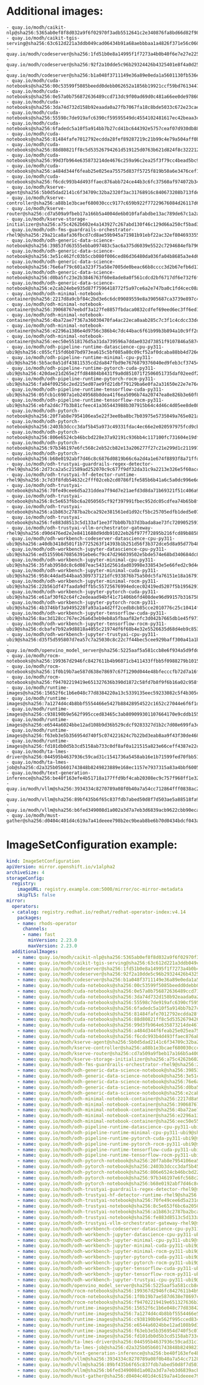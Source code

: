 # Additional images:
    - quay.io/modh/caikit-nlp@sha256:5365ab0ef8f8d032a9f6f02970f3adb5512641c2e340876fa8bd66d82f98c82c
    - quay.io/modh/caikit-tgis-serving@sha256:63c612d221a3ddb049cad06434b91a68aebbbaa1a4826f371e56c06071c5f06b
    - quay.io/modh/codeserver@sha256:1fd51b0e8a14995f1f7273a4b0b40f6e7e27e225ab179959747846e54079d61e
    - quay.io/modh/codeserver@sha256:92f2a10dde5c96b29324426b4325401e8f4a0d257e439927172d5fe909289c44
    - quay.io/modh/codeserver@sha256:b1a048f3711149e36a89e0eda1a5601130fb536ecc0aabae42ab6e4d26977354
    - quay.io/modh/cuda-notebooks@sha256:00c53599f5085beedd0debb062652a1856b19921ccf59bd76134471d24c3fa7d
    - quay.io/modh/cuda-notebooks@sha256:0e57a0b756872636489ccd713dc9f00ad69d0c481a66ee0de97860f13b4fedcd
    - quay.io/modh/cuda-notebooks@sha256:3da74d732d158b92eaada0a27fb7067fa18c8bde5033c672e23caed0f21d6481
    - quay.io/modh/cuda-notebooks@sha256:55598c7de919afc6390cf59595549dc4554102481617ec42beaa3c47ef26d5e4
    - quay.io/modh/cuda-notebooks@sha256:6fadedc5a10f5a914bb7b27cd41bc644392e5757ceaf07d930db884112054265
    - quay.io/modh/cuda-notebooks@sha256:81484fafe7012792ecdda28fef89287219c21b99c4e79a504aff0b265d94b429
    - quay.io/modh/cuda-notebooks@sha256:88d80821ff8c5d53526794261d519125d0763b621d824f8c3222127dab7b6cc8
    - quay.io/modh/cuda-notebooks@sha256:99d3fb964e635873214de4676c259a96c2ea25f3f79cc4bead5bc9f39aba34c0
    - quay.io/modh/cuda-notebooks@sha256:a484d344f6feab25e025ea75575d837f5725f819b50a6e3476cef1f9925c07a5
    - quay.io/modh/cuda-notebooks@sha256:f6cdc993b4d493ffaec876abb724ce44b3c6fc37560af974072b346e45ac1a3b
    - quay.io/modh/kserve-agent@sha256:5b0d5dad2141c6f34709c32ba2320f3ac31768916c840673208b713fdee8f76b
    - quay.io/modh/kserve-controller@sha256:a88b1e3bcaef680030ccc9177c659b922f77229676084d26117d69bb62c45f1d
    - quay.io/modh/kserve-router@sha256:cd7a509a9fbeb17a166b5a4004de6b010fafabdbe13ac789de67c1a2aa4dc123
    - quay.io/modh/kserve-storage-initializer@sha256:a75c4262b602e4a143927c267abd130f46c129d66a250cf5bad3b50b84a9cbfa
    - quay.io/modh/odh-fms-guardrails-orchestrator-rhel9@sha256:29a21ca8afa36fbcd7cd8ae59b945a71981b91ebf22ac32ef804693355e36783
    - quay.io/modh/odh-generic-data-science-notebook@sha256:39853fd63555ebba097483c5ac6a375d6039e5522c7294684efb7966ba4bc693
    - quay.io/modh/odh-generic-data-science-notebook@sha256:3e51c462fc03b5ccb080f006ced86d36480da036fa04b8685a3e4d6d51a817ba
    - quay.io/modh/odh-generic-data-science-notebook@sha256:76e6af79c601a323f75a58e7005de0beac66b8cccc3d2b67efb6d11d85f0cfa1
    - quay.io/modh/odh-generic-data-science-notebook@sha256:d0ba5fc23e2b3846763f60e8ade8a0f561cdcd2bf6717df6e732f6f8b68b89c4
    - quay.io/modh/odh-generic-data-science-notebook@sha256:e2cab24ebe935d87f7596418772f5a97ce6a2e747ba0c1fd4cec08a728e99403
    - quay.io/modh/odh-minimal-notebook-container@sha256:2217d8a9cbf84c2bd3e6c6dc09089559e8a3905687ca3739e897c4b45e2b00b3
    - quay.io/modh/odh-minimal-notebook-container@sha256:39068767eebdf3a127fe8857fbdaca0832cdfef69eed6ec3ff6ed1858029420f
    - quay.io/modh/odh-minimal-notebook-container@sha256:4ba72ae7f367a36030470fa4ac22eca0aab285c7c3f1c4cdcc33dc07aa522143
    - quay.io/modh/odh-minimal-notebook-container@sha256:e2296a1386e4d9756c386b4c7dc44bac6f61b99b3b894a10c9ff2d8d5602ca4e
    - quay.io/modh/odh-minimal-notebook-container@sha256:eec50e5518176d5a31da739596a7ddae032d73851f9107846a587442ebd10a82
    - quay.io/modh/odh-pipeline-runtime-datascience-cpu-py311-ubi9@sha256:c055cf15fd6b07bd973ea615c5bf085a80c09cf52af0dcaba88bb4d726e41083
    - quay.io/modh/odh-pipeline-runtime-minimal-cpu-py311-ubi9@sha256:5b5ac0a51df43811535cd2da847fbd9e7676879376040ed9feb3cf3745411ced
    - quay.io/modh/odh-pipeline-runtime-pytorch-cuda-py311-ubi9@sha256:420dae21d265e2ffd84884b8431f9a0d851071f2506051735daf02eedf29b80d
    - quay.io/modh/odh-pipeline-runtime-pytorch-rocm-py311-ubi9@sha256:fa04f09256c2ed215ed07ae9fd21dbf79129ba6e0fa2a31650e22e7e76c36f76
    - quay.io/modh/odh-pipeline-runtime-tensorflow-cuda-py311-ubi9@sha256:05fcb1c6907a1eb249568b8dea41f6ea5096b74a20747ea8e826b3e60f8ea94f
    - quay.io/modh/odh-pipeline-runtime-tensorflow-rocm-py311-ubi9@sha256:ebfa2d4c7fb3b81cfeec41a365443988b307915b64c4d46c4d05ee8de0860908
    - quay.io/modh/odh-pytorch-notebook@sha256:20f7ab8e7954106ea5e22f3ee0ba8bc7b03975e5735049a765e021aa7eb06861
    - quay.io/modh/odh-pytorch-notebook@sha256:2403b3dccc3daf5b45a973c49331fdac4ec66e2e020597975fcd9cb4a625099b
    - quay.io/modh/odh-pytorch-notebook@sha256:806e6524cb46bcbd228e37a92191c936bb4c117100fc731604e19df80286b19d
    - quay.io/modh/odh-pytorch-notebook@sha256:97b346197e6fc568c2eb52cb82e13a206277f27c21e299d1c211997f140f638b
    - quay.io/modh/odh-pytorch-notebook@sha256:b68e0192abf7d46c8c6876d0819b66c6a2d4a1e674f8893f8a71ffdcba96866c
    - quay.io/modh/odh-trustyai-guardrails-regex-detector-rhel9@sha256:2d73ca2a5c21589ad252070c9c677f9df32da31c9a2213e326e5f60acc167744
    - quay.io/modh/odh-trustyai-hf-detector-runtime-rhel9@sha256:3c7d3f8fdb54632c2fff02ceb2cd0786f1fe585b6b41a6c5a0dc996e6d21321f
    - quay.io/modh/odh-trustyai-notebook@sha256:70fe49cee6d5a231ddea7f94d7e21aefd3d8da71b69321f51c406a92173d3334
    - quay.io/modh/odh-trustyai-notebook@sha256:8c5e653f6bc6a2050565cf92f397991fbec952dc05cdfea74b65b8fd3047c9d4
    - quay.io/modh/odh-trustyai-notebook@sha256:a1b863c2787ba2bca292e381561ed1d92cf5bc25705edfb1ded5e0720a12d102
    - quay.io/modh/odh-trustyai-notebook@sha256:fe883d8513c5d133af1ee3f7bb0b7b37d3bada8ae73fc7209052591d4be681c0
    - quay.io/modh/odh-trustyai-vllm-orchestrator-gateway-rhel9@sha256:d90d476ed2e2e8411688d9ddb91022eb26f977f72895b216fcd89b885890a479
    - quay.io/modh/odh-workbench-codeserver-datascience-cpu-py311-ubi9@sha256:a40db3418d501f1b7725263f14393b1b251d56f3b372dce5d8a95d77b486f1ff
    - quay.io/modh/odh-workbench-jupyter-datascience-cpu-py311-ubi9@sha256:ed51559b670856391ebe6cf9c47d296039502e5bde574e68bd340684dc8a7624
    - quay.io/modh/odh-workbench-jupyter-minimal-cpu-py311-ubi9@sha256:35fab3958dc8c6d087eac5431d2561dad03998e338543e5e66fed2c9d4e5729e
    - quay.io/modh/odh-workbench-jupyter-minimal-cuda-py311-ubi9@sha256:958c44dad544baa5309737121dfc933876b75a50dc5fa76151e18a1679144c1c
    - quay.io/modh/odh-workbench-jupyter-minimal-rocm-py311-ubi9@sha256:22b561df47faada9dffb5c55725676994edcec02419ed5207f5b1956291dc12e
    - quay.io/modh/odh-workbench-jupyter-pytorch-cuda-py311-ubi9@sha256:e61af30f62c64fc2edeaad94bf41c71406b6fd408dee96d99157b316758ed6ba
    - quay.io/modh/odh-workbench-jupyter-pytorch-rocm-py311-ubi9@sha256:4b3746bf3a9495228fa93a1a4d2ff2cedb8cb85cce2010776c25c10414fa42ba
    - quay.io/modh/odh-workbench-jupyter-tensorflow-cuda-py311-ubi9@sha256:8ac3d128cc767ec26a6d3eb9eb8a5fbaaf82efc3d042b7665db1e45f9717c0e2
    - quay.io/modh/odh-workbench-jupyter-tensorflow-rocm-py311-ubi9@sha256:dcbafe7b92a9d8818a4055c21974df6f68b4e32e5526635d68d4eb9c8534d704
    - quay.io/modh/odh-workbench-jupyter-trustyai-cpu-py311-ubi9@sha256:d35f5d595807d7ea57c7a25030c8c22c7f44bec5cee929baff300a41a1b6219c
    - quay.io/modh/openvino_model_server@sha256:5225aaf5a581ccb8e6f934a5d9fdd9d3d5ad90009dcee6b75d422acce29c33f3
    - quay.io/modh/rocm-notebooks@sha256:199367d2946fc8427611b4b96071cb411433ffbb5f0988279b10150020af22db
    - quay.io/modh/rocm-notebooks@sha256:1f0b19b7ae587d638e78697c67f1290d044e48bfecccfb72d7a16faeba13f980
    - quay.io/modh/rocm-notebooks@sha256:f94702219419e651327636b390d1872c58fd7b8f9f6b16a02c958ffb918eded3
    - quay.io/modh/runtime-images@sha256:15652f6c1b6e048c77d8384220a13c5339135eec59233082c5f4b305ce5ffb01
    - quay.io/modh/runtime-images@sha256:7a1274d4c4b8bbf5554466e5427b88428954522c1652c27044e6f6f1d87b85fd
    - quay.io/modh/runtime-images@sha256:c938190b9e562f995cced83465c3ab809099301107664170e9cddb1554c9912c
    - quay.io/modh/runtime-images@sha256:e6544a6024bbe12ad108b9d36b529cdcf9283327d1b2c7d08e699fa3cb22392c
    - quay.io/modh/runtime-images@sha256:f63eb3e5b356954d740f5c074221624c7b22bd3eab8aa9f43f30de468e22a0d2
    - quay.io/modh/runtime-images@sha256:fd101db0d5b3cd5158ab733c0df8af0a121515a823e66ceff4387e22c29dbe92
    - quay.io/modh/ta-lmes-driver@sha256:044595b4637936c59cad31c1541736a5458ab16e1b71599fed70fbb51f742d5b
    - quay.io/modh/ta-lmes-job@sha256:d2a325b05b601743848b8249823889e168ec1157e7937315a83a4bbf60052989
    - quay.io/modh/text-generation-inference@sha256:be40f163efe4b51718a177ffd9bf4cab20308ec9c757f968ff1e324e0878421e
    - quay.io/modh/vllm@sha256:3934334c8270789a08f0b40a7a54cc712864fff0838ac2990a3b5711e175eef5
    - quay.io/modh/vllm@sha256:89bf435b6f65c837fdb7abed50d8f7d503ae5a88518fa9bd66a9e31fdde331a0
    - quay.io/modh/vllm@sha256:b6fed349008d1a002a3d7a7eb3d6839acb9622cbb90eca363320ce26f3ede185
    - quay.io/modh/must-gather@sha256:d0404c401d4c619a7a41deeee798b2ec9beab8be6b70d0434bdcf043a0924330




# ImageSetConfiguration example:
```yaml
kind: ImageSetConfiguration
apiVersion: mirror.openshift.io/v1alpha2
archiveSize: 4
storageConfig:
  registry: 
    imageURL: registry.example.com:5000/mirror/oc-mirror-metadata
    skipTLS: false                       
mirror:
  operators:
  - catalog: registry.redhat.io/redhat/redhat-operator-index:v4.14
    packages:
    - name: rhods-operator
      channels:
      - name: fast
        minVersion: 2.23.0
        maxVersion: 2.23.0
  additionalImages:   
    - name: quay.io/modh/caikit-nlp@sha256:5365ab0ef8f8d032a9f6f02970f3adb5512641c2e340876fa8bd66d82f98c82c
    - name: quay.io/modh/caikit-tgis-serving@sha256:63c612d221a3ddb049cad06434b91a68aebbbaa1a4826f371e56c06071c5f06b
    - name: quay.io/modh/codeserver@sha256:1fd51b0e8a14995f1f7273a4b0b40f6e7e27e225ab179959747846e54079d61e
    - name: quay.io/modh/codeserver@sha256:92f2a10dde5c96b29324426b4325401e8f4a0d257e439927172d5fe909289c44
    - name: quay.io/modh/codeserver@sha256:b1a048f3711149e36a89e0eda1a5601130fb536ecc0aabae42ab6e4d26977354
    - name: quay.io/modh/cuda-notebooks@sha256:00c53599f5085beedd0debb062652a1856b19921ccf59bd76134471d24c3fa7d
    - name: quay.io/modh/cuda-notebooks@sha256:0e57a0b756872636489ccd713dc9f00ad69d0c481a66ee0de97860f13b4fedcd
    - name: quay.io/modh/cuda-notebooks@sha256:3da74d732d158b92eaada0a27fb7067fa18c8bde5033c672e23caed0f21d6481
    - name: quay.io/modh/cuda-notebooks@sha256:55598c7de919afc6390cf59595549dc4554102481617ec42beaa3c47ef26d5e4
    - name: quay.io/modh/cuda-notebooks@sha256:6fadedc5a10f5a914bb7b27cd41bc644392e5757ceaf07d930db884112054265
    - name: quay.io/modh/cuda-notebooks@sha256:81484fafe7012792ecdda28fef89287219c21b99c4e79a504aff0b265d94b429
    - name: quay.io/modh/cuda-notebooks@sha256:88d80821ff8c5d53526794261d519125d0763b621d824f8c3222127dab7b6cc8
    - name: quay.io/modh/cuda-notebooks@sha256:99d3fb964e635873214de4676c259a96c2ea25f3f79cc4bead5bc9f39aba34c0
    - name: quay.io/modh/cuda-notebooks@sha256:a484d344f6feab25e025ea75575d837f5725f819b50a6e3476cef1f9925c07a5
    - name: quay.io/modh/cuda-notebooks@sha256:f6cdc993b4d493ffaec876abb724ce44b3c6fc37560af974072b346e45ac1a3b
    - name: quay.io/modh/kserve-agent@sha256:5b0d5dad2141c6f34709c32ba2320f3ac31768916c840673208b713fdee8f76b
    - name: quay.io/modh/kserve-controller@sha256:a88b1e3bcaef680030ccc9177c659b922f77229676084d26117d69bb62c45f1d
    - name: quay.io/modh/kserve-router@sha256:cd7a509a9fbeb17a166b5a4004de6b010fafabdbe13ac789de67c1a2aa4dc123
    - name: quay.io/modh/kserve-storage-initializer@sha256:a75c4262b602e4a143927c267abd130f46c129d66a250cf5bad3b50b84a9cbfa
    - name: quay.io/modh/odh-fms-guardrails-orchestrator-rhel9@sha256:29a21ca8afa36fbcd7cd8ae59b945a71981b91ebf22ac32ef804693355e36783
    - name: quay.io/modh/odh-generic-data-science-notebook@sha256:39853fd63555ebba097483c5ac6a375d6039e5522c7294684efb7966ba4bc693
    - name: quay.io/modh/odh-generic-data-science-notebook@sha256:3e51c462fc03b5ccb080f006ced86d36480da036fa04b8685a3e4d6d51a817ba
    - name: quay.io/modh/odh-generic-data-science-notebook@sha256:76e6af79c601a323f75a58e7005de0beac66b8cccc3d2b67efb6d11d85f0cfa1
    - name: quay.io/modh/odh-generic-data-science-notebook@sha256:d0ba5fc23e2b3846763f60e8ade8a0f561cdcd2bf6717df6e732f6f8b68b89c4
    - name: quay.io/modh/odh-generic-data-science-notebook@sha256:e2cab24ebe935d87f7596418772f5a97ce6a2e747ba0c1fd4cec08a728e99403
    - name: quay.io/modh/odh-minimal-notebook-container@sha256:2217d8a9cbf84c2bd3e6c6dc09089559e8a3905687ca3739e897c4b45e2b00b3
    - name: quay.io/modh/odh-minimal-notebook-container@sha256:39068767eebdf3a127fe8857fbdaca0832cdfef69eed6ec3ff6ed1858029420f
    - name: quay.io/modh/odh-minimal-notebook-container@sha256:4ba72ae7f367a36030470fa4ac22eca0aab285c7c3f1c4cdcc33dc07aa522143
    - name: quay.io/modh/odh-minimal-notebook-container@sha256:e2296a1386e4d9756c386b4c7dc44bac6f61b99b3b894a10c9ff2d8d5602ca4e
    - name: quay.io/modh/odh-minimal-notebook-container@sha256:eec50e5518176d5a31da739596a7ddae032d73851f9107846a587442ebd10a82
    - name: quay.io/modh/odh-pipeline-runtime-datascience-cpu-py311-ubi9@sha256:c055cf15fd6b07bd973ea615c5bf085a80c09cf52af0dcaba88bb4d726e41083
    - name: quay.io/modh/odh-pipeline-runtime-minimal-cpu-py311-ubi9@sha256:5b5ac0a51df43811535cd2da847fbd9e7676879376040ed9feb3cf3745411ced
    - name: quay.io/modh/odh-pipeline-runtime-pytorch-cuda-py311-ubi9@sha256:420dae21d265e2ffd84884b8431f9a0d851071f2506051735daf02eedf29b80d
    - name: quay.io/modh/odh-pipeline-runtime-pytorch-rocm-py311-ubi9@sha256:fa04f09256c2ed215ed07ae9fd21dbf79129ba6e0fa2a31650e22e7e76c36f76
    - name: quay.io/modh/odh-pipeline-runtime-tensorflow-cuda-py311-ubi9@sha256:05fcb1c6907a1eb249568b8dea41f6ea5096b74a20747ea8e826b3e60f8ea94f
    - name: quay.io/modh/odh-pipeline-runtime-tensorflow-rocm-py311-ubi9@sha256:ebfa2d4c7fb3b81cfeec41a365443988b307915b64c4d46c4d05ee8de0860908
    - name: quay.io/modh/odh-pytorch-notebook@sha256:20f7ab8e7954106ea5e22f3ee0ba8bc7b03975e5735049a765e021aa7eb06861
    - name: quay.io/modh/odh-pytorch-notebook@sha256:2403b3dccc3daf5b45a973c49331fdac4ec66e2e020597975fcd9cb4a625099b
    - name: quay.io/modh/odh-pytorch-notebook@sha256:806e6524cb46bcbd228e37a92191c936bb4c117100fc731604e19df80286b19d
    - name: quay.io/modh/odh-pytorch-notebook@sha256:97b346197e6fc568c2eb52cb82e13a206277f27c21e299d1c211997f140f638b
    - name: quay.io/modh/odh-pytorch-notebook@sha256:b68e0192abf7d46c8c6876d0819b66c6a2d4a1e674f8893f8a71ffdcba96866c
    - name: quay.io/modh/odh-trustyai-guardrails-regex-detector-rhel9@sha256:2d73ca2a5c21589ad252070c9c677f9df32da31c9a2213e326e5f60acc167744
    - name: quay.io/modh/odh-trustyai-hf-detector-runtime-rhel9@sha256:3c7d3f8fdb54632c2fff02ceb2cd0786f1fe585b6b41a6c5a0dc996e6d21321f
    - name: quay.io/modh/odh-trustyai-notebook@sha256:70fe49cee6d5a231ddea7f94d7e21aefd3d8da71b69321f51c406a92173d3334
    - name: quay.io/modh/odh-trustyai-notebook@sha256:8c5e653f6bc6a2050565cf92f397991fbec952dc05cdfea74b65b8fd3047c9d4
    - name: quay.io/modh/odh-trustyai-notebook@sha256:a1b863c2787ba2bca292e381561ed1d92cf5bc25705edfb1ded5e0720a12d102
    - name: quay.io/modh/odh-trustyai-notebook@sha256:fe883d8513c5d133af1ee3f7bb0b7b37d3bada8ae73fc7209052591d4be681c0
    - name: quay.io/modh/odh-trustyai-vllm-orchestrator-gateway-rhel9@sha256:d90d476ed2e2e8411688d9ddb91022eb26f977f72895b216fcd89b885890a479
    - name: quay.io/modh/odh-workbench-codeserver-datascience-cpu-py311-ubi9@sha256:a40db3418d501f1b7725263f14393b1b251d56f3b372dce5d8a95d77b486f1ff
    - name: quay.io/modh/odh-workbench-jupyter-datascience-cpu-py311-ubi9@sha256:ed51559b670856391ebe6cf9c47d296039502e5bde574e68bd340684dc8a7624
    - name: quay.io/modh/odh-workbench-jupyter-minimal-cpu-py311-ubi9@sha256:35fab3958dc8c6d087eac5431d2561dad03998e338543e5e66fed2c9d4e5729e
    - name: quay.io/modh/odh-workbench-jupyter-minimal-cuda-py311-ubi9@sha256:958c44dad544baa5309737121dfc933876b75a50dc5fa76151e18a1679144c1c
    - name: quay.io/modh/odh-workbench-jupyter-minimal-rocm-py311-ubi9@sha256:22b561df47faada9dffb5c55725676994edcec02419ed5207f5b1956291dc12e
    - name: quay.io/modh/odh-workbench-jupyter-pytorch-cuda-py311-ubi9@sha256:e61af30f62c64fc2edeaad94bf41c71406b6fd408dee96d99157b316758ed6ba
    - name: quay.io/modh/odh-workbench-jupyter-pytorch-rocm-py311-ubi9@sha256:4b3746bf3a9495228fa93a1a4d2ff2cedb8cb85cce2010776c25c10414fa42ba
    - name: quay.io/modh/odh-workbench-jupyter-tensorflow-cuda-py311-ubi9@sha256:8ac3d128cc767ec26a6d3eb9eb8a5fbaaf82efc3d042b7665db1e45f9717c0e2
    - name: quay.io/modh/odh-workbench-jupyter-tensorflow-rocm-py311-ubi9@sha256:dcbafe7b92a9d8818a4055c21974df6f68b4e32e5526635d68d4eb9c8534d704
    - name: quay.io/modh/odh-workbench-jupyter-trustyai-cpu-py311-ubi9@sha256:d35f5d595807d7ea57c7a25030c8c22c7f44bec5cee929baff300a41a1b6219c
    - name: quay.io/modh/openvino_model_server@sha256:5225aaf5a581ccb8e6f934a5d9fdd9d3d5ad90009dcee6b75d422acce29c33f3
    - name: quay.io/modh/rocm-notebooks@sha256:199367d2946fc8427611b4b96071cb411433ffbb5f0988279b10150020af22db
    - name: quay.io/modh/rocm-notebooks@sha256:1f0b19b7ae587d638e78697c67f1290d044e48bfecccfb72d7a16faeba13f980
    - name: quay.io/modh/rocm-notebooks@sha256:f94702219419e651327636b390d1872c58fd7b8f9f6b16a02c958ffb918eded3
    - name: quay.io/modh/runtime-images@sha256:15652f6c1b6e048c77d8384220a13c5339135eec59233082c5f4b305ce5ffb01
    - name: quay.io/modh/runtime-images@sha256:7a1274d4c4b8bbf5554466e5427b88428954522c1652c27044e6f6f1d87b85fd
    - name: quay.io/modh/runtime-images@sha256:c938190b9e562f995cced83465c3ab809099301107664170e9cddb1554c9912c
    - name: quay.io/modh/runtime-images@sha256:e6544a6024bbe12ad108b9d36b529cdcf9283327d1b2c7d08e699fa3cb22392c
    - name: quay.io/modh/runtime-images@sha256:f63eb3e5b356954d740f5c074221624c7b22bd3eab8aa9f43f30de468e22a0d2
    - name: quay.io/modh/runtime-images@sha256:fd101db0d5b3cd5158ab733c0df8af0a121515a823e66ceff4387e22c29dbe92
    - name: quay.io/modh/ta-lmes-driver@sha256:044595b4637936c59cad31c1541736a5458ab16e1b71599fed70fbb51f742d5b
    - name: quay.io/modh/ta-lmes-job@sha256:d2a325b05b601743848b8249823889e168ec1157e7937315a83a4bbf60052989
    - name: quay.io/modh/text-generation-inference@sha256:be40f163efe4b51718a177ffd9bf4cab20308ec9c757f968ff1e324e0878421e
    - name: quay.io/modh/vllm@sha256:3934334c8270789a08f0b40a7a54cc712864fff0838ac2990a3b5711e175eef5
    - name: quay.io/modh/vllm@sha256:89bf435b6f65c837fdb7abed50d8f7d503ae5a88518fa9bd66a9e31fdde331a0
    - name: quay.io/modh/vllm@sha256:b6fed349008d1a002a3d7a7eb3d6839acb9622cbb90eca363320ce26f3ede185
    - name: quay.io/modh/must-gather@sha256:d0404c401d4c619a7a41deeee798b2ec9beab8be6b70d0434bdcf043a0924330



```
